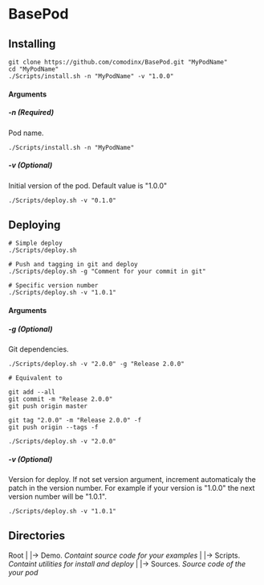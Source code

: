 BasePod
=======


Installing
----------

```shell
git clone https://github.com/comodinx/BasePod.git "MyPodName"
cd "MyPodName"
./Scripts/install.sh -n "MyPodName" -v "1.0.0"
```

#### Arguments

##### -n **(Required)**

Pod name.

```shell
./Scripts/install.sh -n "MyPodName"
```

##### -v **(Optional)**

Initial version of the pod. Default value is "1.0.0"

```shell
./Scripts/deploy.sh -v "0.1.0"
```


Deploying
---------

```shell
# Simple deploy
./Scripts/deploy.sh

# Push and tagging in git and deploy
./Scripts/deploy.sh -g "Comment for your commit in git"

# Specific version number
./Scripts/deploy.sh -v "1.0.1"
```

#### Arguments

##### -g **(Optional)**

Git dependencies.

```shell
./Scripts/deploy.sh -v "2.0.0" -g "Release 2.0.0"

# Equivalent to

git add --all
git commit -m "Release 2.0.0"
git push origin master

git tag "2.0.0" -m "Release 2.0.0" -f
git push origin --tags -f

./Scripts/deploy.sh -v "2.0.0"
```

##### -v **(Optional)**

Version for deploy. If not set version argument, increment automaticaly the patch in the version number. For example if your version is "1.0.0" the next version number will be "1.0.1".

```shell
./Scripts/deploy.sh -v "1.0.1"
```


Directories
-----------

Root
  |
  |-> Demo. *Containt source code for your examples*
  |
  |-> Scripts. *Containt utilities for install and deploy*
  |
  |-> Sources. *Source code of the your pod* 
